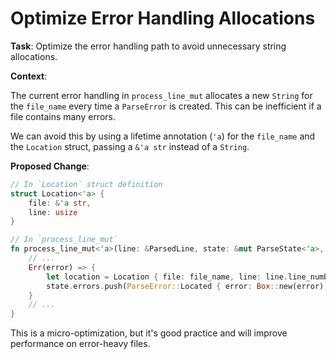# Optimize Error Handling Allocations

**Task**: Optimize the error handling path to avoid unnecessary string allocations.

**Context**:

The current error handling in `process_line_mut` allocates a new `String` for the `file_name` every time a `ParseError` is created. This can be inefficient if a file contains many errors.

We can avoid this by using a lifetime annotation (`'a`) for the `file_name` and the `Location` struct, passing a `&'a str` instead of a `String`.

**Proposed Change**:

```rust
// In `Location` struct definition
struct Location<'a> {
    file: &'a str,
    line: usize
}

// In `process_line_mut`
fn process_line_mut<'a>(line: &ParsedLine, state: &mut ParseState<'a>, ..., file_name: &'a str) {
    // ...
    Err(error) => {
        let location = Location { file: file_name, line: line.line_number };
        state.errors.push(ParseError::Located { error: Box::new(error), location });
    }
    // ...
}
```

This is a micro-optimization, but it's good practice and will improve performance on error-heavy files.
